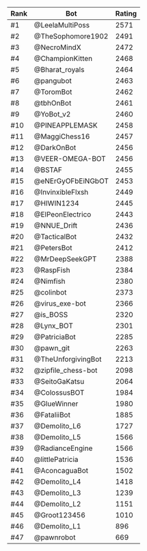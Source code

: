 Rank|Bot|Rating
---|---|---
#1|@LeelaMultiPoss|2571
#2|@TheSophomore1902|2491
#3|@NecroMindX|2472
#4|@ChampionKitten|2468
#5|@Bharat_royals|2464
#6|@pangubot|2463
#7|@ToromBot|2462
#8|@tbhOnBot|2461
#9|@YoBot_v2|2460
#10|@PINEAPPLEMASK|2458
#11|@MaggiChess16|2457
#12|@DarkOnBot|2456
#13|@VEER-OMEGA-BOT|2456
#14|@BSTAF|2455
#15|@eNErGyOFbEiNGbOT|2453
#16|@InvinxibleFlxsh|2449
#17|@HIWIN1234|2445
#18|@ElPeonElectrico|2443
#19|@NNUE_Drift|2436
#20|@TacticalBot|2432
#21|@PetersBot|2412
#22|@MrDeepSeekGPT|2388
#23|@RaspFish|2384
#24|@Nimfish|2380
#25|@colinbot|2373
#26|@virus_exe-bot|2366
#27|@is_BOSS|2320
#28|@Lynx_BOT|2301
#29|@PatriciaBot|2285
#30|@pawn_git|2263
#31|@TheUnforgivingBot|2213
#32|@zipfile_chess-bot|2098
#33|@SeitoGaKatsu|2064
#34|@ColossusBOT|1984
#35|@GlueWinner|1980
#36|@FataliiBot|1885
#37|@Demolito_L6|1727
#38|@Demolito_L5|1566
#39|@RadianceEngine|1566
#40|@littlePatricia|1536
#41|@AconcaguaBot|1502
#42|@Demolito_L4|1418
#43|@Demolito_L3|1239
#44|@Demolito_L2|1151
#45|@Groot123456|1010
#46|@Demolito_L1|896
#47|@pawnrobot|669
